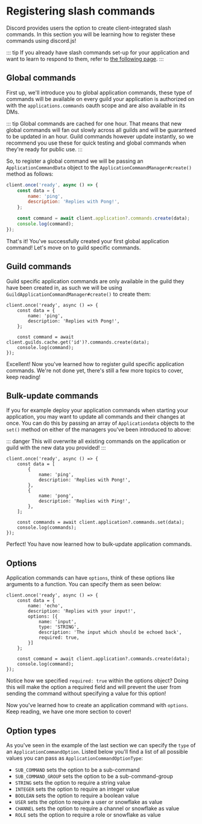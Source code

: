 # Registering slash commands

Discord provides users the option to create client-integrated slash commands. In this section you will be learning how to register these commands using discord.js!

::: tip
If you already have slash commands set-up for your application and want to learn to respond to them, refer to [the following page](/interactions/replying-to-slash-commands/).
:::


## Global commands

First up, we'll introduce you to global application commands, these type of commands will be available on every guild your application is authorized on with the `applications.commands` oauth scope and are also available in its DMs.

::: tip
Global commands are cached for one hour. That means that new global commands will fan out slowly across all guilds and will be guaranteed to be updated in an hour. Guild commands however update instantly, so we recommend you use these for quick testing and global commands when they're ready for public use.
:::

So, to register a global command we will be passing an `ApplicationCommandData` object to the `ApplicationCommandManager#create()` method as follows:

```js
client.once('ready', async () => {
	const data = {
		name: 'ping',
		description: 'Replies with Pong!',
	};

	const command = await client.application?.commands.create(data);
	console.log(command);
});
```

That's it! You've successfully created your first global application command! Let's move on to guild specific commands.


## Guild commands

Guild specific application commands are only available in the guild they have been created in, as such we will be using `GuildApplicationCommandManager#create()` to create them:

```js{7}
client.once('ready', async () => {
	const data = {
		name: 'ping',
		description: 'Replies with Pong!',
	};

	const command = await client.guilds.cache.get('id')?.commands.create(data);
	console.log(command);
});
```

Excellent! Now you've learned how to register guild specific application commands. We're not done yet, there's still a few more topics to cover, keep reading!


## Bulk-update commands

If you for example deploy your application commands when starting your application, you may want to update all commands and their changes at once. You can do this by passing an array of `Applicationdata` objects to the `set()` method on either of the managers you've been introduced to above: 

::: danger
This will overwrite all existing commands on the application or guild with the new data you provided!
:::

```js{2-11,13-14}
client.once('ready', async () => {
	const data = [
		{
			name: 'ping',
			description: 'Replies with Pong!',
		},
		{
			name: 'pong',
			description: 'Replies with Ping!',
		},
	];

	const commands = await client.application?.commands.set(data);
	console.log(commands);
});
```

Perfect! You have now learned how to bulk-update application commands. 


## Options

Application commands can have `options`, think of these options like arguments to a function. You can specify them as seen below:

```js{5-10}
client.once('ready', async () => {
	const data = {
		name: 'echo',
		description: 'Replies with your input!',
		options: [{
    		name: 'input',
    		type: 'STRING',
    		description: 'The input which should be echoed back',
    		required: true,
		}]
	};

	const command = await client.application?.commands.create(data);
	console.log(command);
});
```

Notice how we specified `required: true` within the options object? Doing this will make the option a required field and will prevent the user from sending the command without specifying a value for this option!

Now you've learned how to create an application command with `options`. Keep reading, we have one more section to cover!

## Option types

As you've seen in the example of the last section we can specify the `type` of an `ApplicationCommandOption`. Listed below you'll find a list of all possible values you can pass as `ApplicationCommandOptionType`:

* `SUB_COMMAND` sets the option to be a sub-command
* `SUB_COMMAND_GROUP` sets the option to be a sub-command-group
* `STRING` sets the option to require a string value
* `INTEGER` sets the option to require an integer value
* `BOOLEAN` sets the option to require a boolean value
* `USER` sets the option to require a user or snowflake as value
* `CHANNEL` sets the option to require a channel or snowflake as value
* `ROLE` sets the option to require a role or snowflake as value
